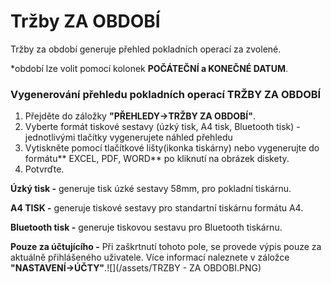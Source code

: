 # Tržby ZA OBDOBÍ

Tržby za období generuje přehled pokladních operací za zvolené.

\*období lze volit pomocí kolonek **POČÁTEČNÍ a KONEČNÉ DATUM**.

### Vygenerování přehledu pokladních operací TRŽBY ZA OBDOBÍ

1. Přejděte do záložky **"PŘEHLEDY-&gt;TRŽBY ZA OBDOBÍ"**.
2. Vyberte formát tiskové sestavy \(úzký tisk, A4 tisk, Bluetooth tisk\) - jednotlivými tlačítky vygenerujete náhled přehledu
3. Vytiskněte pomocí tlačítkové lišty\(ikonka tiskárny\) nebo vygenerujte do formátu** EXCEL, PDF, WORD** po kliknutí na obrázek diskety.
4. Potvrďte.

**Úzký tisk -** generuje tisk úzké sestavy 58mm, pro pokladní tiskárnu.

**A4 TISK -** generuje tiskové sestavy pro standartní tiskárnu formátu A4.

**Bluetooth tisk -** generuje tiskovou sestavu pro Bluetooth tiskárnu.

**Pouze za účtujícího -** Při zaškrtnutí tohoto pole, se provede výpis pouze za aktuálně přihlášeného uživatele. Více informací naleznete v záložce **"NASTAVENÍ-&gt;ÚČTY"**.![](/assets/TRZBY - ZA OBDOBI.PNG)

